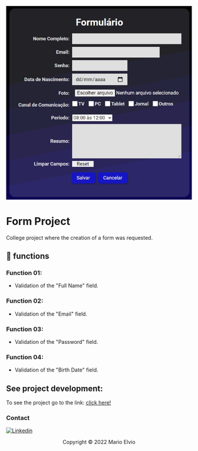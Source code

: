 <img src="assets/form.jpg" alt="exemplo imagem">

# Form Project

College project where the creation of a form was requested.

## 🔧 functions

### Function 01:
- Validation of the "Full Name" field.

### Function 02:
- Validation of the "Email" field.

### Function 03:
- Validation of the "Password" field.

### Function 04:
- Validation of the "Birth Date" field.

## See project development:

To see the project go to the link:
<a href="https://marioelvio.com/portfolio/faculdade/1/" target="_blank">click here!</a>

### Contact

[![Linkedin](https://img.shields.io/badge/LinkedIn-0077B5?style=for-the-badge&logo=linkedin&logoColor=white)](https://www.linkedin.com/in/marioelvio/)

<p align="center">Copyright © 2022 Mario Elvio</p>
